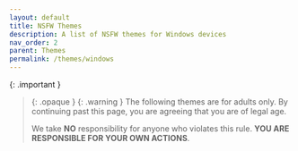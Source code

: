 ```yaml
---
layout: default
title: NSFW Themes
description: A list of NSFW themes for Windows devices
nav_order: 2
parent: Themes
permalink: /themes/windows
---
```


{: .important }
> {: .opaque }
> {: .warning }
> The following themes are for adults only. By continuing past this page, you are agreeing that you are of legal age.
>
> We take **NO** responsibility for anyone who violates this rule. **YOU ARE RESPONSIBLE FOR YOUR OWN ACTIONS**.